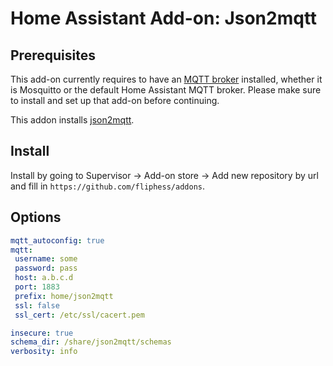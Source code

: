# Home Assistant Add-on: Json2mqtt

## Prerequisites

This add-on currently requires to have an [MQTT broker](https://www.home-assistant.io/docs/mqtt/broker/) installed, whether it is Mosquitto or the default Home Assistant MQTT broker. Please make sure to install and set up that add-on before continuing.

This addon installs [json2mqtt](https://github.com/hobbyquaker/json2mqtt).

## Install

Install by going to Supervisor -> Add-on store -> Add new repository by url and fill in `https://github.com/fliphess/addons`.

## Options

```yaml
mqtt_autoconfig: true
mqtt:
 username: some
 password: pass
 host: a.b.c.d
 port: 1883
 prefix: home/json2mqtt
 ssl: false
 ssl_cert: /etc/ssl/cacert.pem

insecure: true
schema_dir: /share/json2mqtt/schemas
verbosity: info
```
